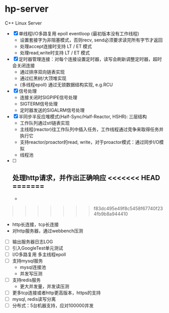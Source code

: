 # hp-server
C++ Linux Server
- [x] 单线程I/O多路复用 epoll eventloop (最初版本没有工作线程)
  - 设置套接字为非阻塞模式，否则recv, send必须要求读完所有字节才返回
  - 处理accept连接时支持 LT / ET 模式
  - 处理read,write时支持 LT / ET 模式
- [x] 定时器管理连接：对每个连接设置定时器，读写会刷新调整定时器，超时会关闭连接
  - 通过排序双向链表实现
  - 通过红黑树/大顶堆实现
  - (多线程epoll) 通过无锁数据结构实现, e.g.RCU
- [x] 信号处理
  - 连接关闭时SIGPIPE信号处理
  - SIGTERM信号处理
  - 定时器发送的SIGALRM信号处理
- [x] 半同步半反应堆模式(Half-Sync/Half-Reactor, HSHR): 三层结构
  - 工作队列通过stl链表实现
  - 主线程(reactor)往工作队列中插入任务，工作线程通过竞争来取得任务并执行它
  - 支持reactor/proactor的read, write，对于proactor模式：通过同步I/O模拟
  - 线程池
- [ ] 处理http请求，并作出正确响应 
<<<<<<< HEAD
=======
  - 
  -  
>>>>>>> f83dc495e49f8c5458f67740f234fb9b8a944410
  - http长连接，tcp长连接
  - 对http服务器，通过webbench压测
- [ ] 输出服务器日志LOG
- [ ] 引入GoogleTest单元测试                   
- [ ] I/O多路复用 多主线程epoll
- [ ] 支持mysql服务
  - mysql连接池
  - 并发写压测
- [ ] 支持redis服务
  - 更大并发量，并发读压测
- [ ] 更多tcp连接或者http更高版本，https的支持
- [ ] mysql, redis读写分离
- [ ] 分布式：5台机器支持，应对100000并发
